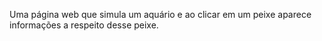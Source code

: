 Uma página web que simula um aquário e ao clicar em um peixe aparece informações a respeito desse peixe.
